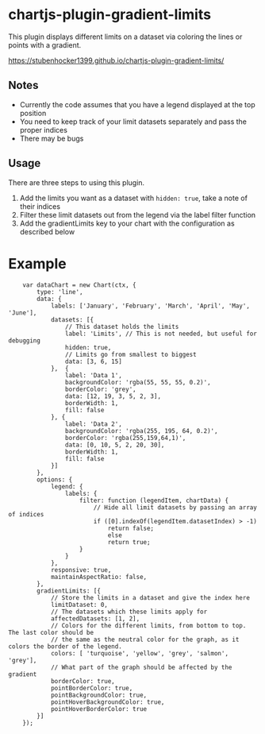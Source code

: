 # chartjs-plugin-gradient-limits

This plugin displays different limits on a dataset via coloring the lines or points with a gradient.

https://stubenhocker1399.github.io/chartjs-plugin-gradient-limits/

## Notes

* Currently the code assumes that you have a legend displayed at the top position
* You need to keep track of your limit datasets separately and pass the proper indices
* There may be bugs

## Usage

There are three steps to using this plugin.

1. Add the limits you want as a dataset with `hidden: true`, take a note of their indices
2. Filter these limit datasets out from the legend via the label filter function
3. Add the gradientLimits key to your chart with the configuration as described below

# Example

        var dataChart = new Chart(ctx, {
            type: 'line',
            data: {
                labels: ['January', 'February', 'March', 'April', 'May', 'June'],
                datasets: [{
                    // This dataset holds the limits
                    label: 'Limits', // This is not needed, but useful for debugging
                    hidden: true,
                    // Limits go from smallest to biggest
                    data: [3, 6, 15]
                },  {
                    label: 'Data 1',
                    backgroundColor: 'rgba(55, 55, 55, 0.2)',
                    borderColor: 'grey',
                    data: [12, 19, 3, 5, 2, 3],
                    borderWidth: 1,
                    fill: false
                }, {
                    label: 'Data 2',
                    backgroundColor: 'rgba(255, 195, 64, 0.2)',
                    borderColor: 'rgba(255,159,64,1)',
                    data: [0, 10, 5, 2, 20, 30],
                    borderWidth: 1,
                    fill: false
                }]
            },
            options: {
                legend: {
                    labels: {
                        filter: function (legendItem, chartData) {
                            // Hide all limit datasets by passing an array of indices
                            if ([0].indexOf(legendItem.datasetIndex) > -1)
                                return false;
                                else
                                return true;
                        }
                    }
                },
                responsive: true,
                maintainAspectRatio: false,
            },
            gradientLimits: [{
                // Store the limits in a dataset and give the index here
                limitDataset: 0,
                // The datasets which these limits apply for
                affectedDatasets: [1, 2],
                // Colors for the different limits, from bottom to top. The last color should be 
                // the same as the neutral color for the graph, as it colors the border of the legend.
                colors: [ 'turquoise', 'yellow', 'grey', 'salmon', 'grey'],
                // What part of the graph should be affected by the gradient
                borderColor: true,
                pointBorderColor: true,
                pointBackgroundColor: true,
                pointHoverBackgroundColor: true,
                pointHoverBorderColor: true
            }]
        });